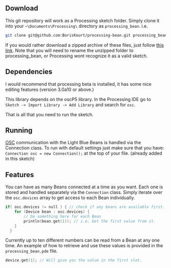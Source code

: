 ## Download

This git repository will work as a Processing sketch folder. Simply clone it into your `~\Documents\Processing\` directory as `processing_bean`. i.e.

```sh
git clone git@github.com:BorisKourt/processing-bean.git processing_bean
```

If you would rather download a zipped archive of these files, just follow [this link](https://github.com/BorisKourt/processing-bean/archive/master.zip). Note that you will need to rename the unzipped folder to processing_bean, or Processing wont recognize it as a valid sketch.

## Dependencies

I would recommend that processing beta is installed, it has some nice editing features (version 3.0a10 or above.)

This library depends on the oscP5 library. In the Processing IDE go to `Sketch -> Import Library -> Add Library` and search for `osc`. 

That is all that you need to run the sketch.

## Running

[OSC](http://opensoundcontrol.org/introduction-osc) communication with the Light Blue Beans is handled via the Connection class. To run with default settings just make sure that you have: `Connection osc = new Connection();` at the top of your file. (already added in this sketch) 

## Features

You can have as many Beans connected at a time as you want. Each one is stored and handled separately via the `Connection` class. Simply iterate over the `osc.devices` array to get access to each Bean individually. 

```pde
if( osc.devices != null ) { // check if any beans are available first.
    for (Device bean : osc.devices) {
    	// Do something here for each Bean
    	println(bean.get(1)); // i.e. Get the first value from it.
    }
  }
```

Currently up to ten different numbers can be read from a Bean at any one time. An example of how to retrieve and use these values is provided in the `processing_bean.pde` file. 

```pde
device.get(1); // Will give you the value in the first slot.
```


